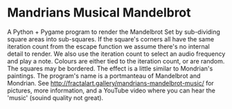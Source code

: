 # Mandrians Musical Mandelbrot
A Python + Pygame program to render the Mandelbrot Set by sub-dividing square areas into sub-squares.
If the square's corners all have the same iteration count from the escape function we assume there's no internal
detail to render. We also use the iteration count to select an audio frequency and play a note. Colours are either
tied to the iteration count, or are random. The squares may be bordered. The effect is a little similar to
Mondrian's paintings. The program's name is a portmanteau of Mandelbrot and Mondrian.
See http://fractalart.gallery/mandrians-mandelbrot-music/ for pictures, more information, and a YouTube video where
you can hear the 'music' (souind quality not great).

